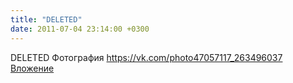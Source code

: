 ```yaml
---
title: "DELETED"
date: 2011-07-04 23:14:00 +0300
---
```


DELETED
Фотография
<a class="vk-attach" href="https://vk.com/photo47057117_263496037">https://vk.com/photo47057117_263496037</a>
<a class="vk-attach" href="https://vk.com/photo47057117_263496037">Вложение</a>
